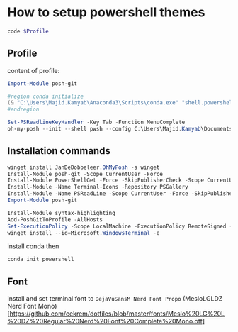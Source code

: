 # How to setup powershell themes
```powershell
code $Profile
```
## Profile
content of profile:
```powershell
Import-Module posh-git

#region conda initialize
(& "C:\Users\Majid.Kamyab\Anaconda3\Scripts\conda.exe" "shell.powershell" "hook") | Out-String | Invoke-Expression
#endregion

Set-PSReadlineKeyHandler -Key Tab -Function MenuComplete
oh-my-posh --init --shell pwsh --config C:\Users\Majid.Kamyab\Documents\agnoster.omp.json | Invoke-Expression
```

## Installation commands
```powershell
winget install JanDeDobbeleer.OhMyPosh -s winget
Install-Module posh-git -Scope CurrentUser -Force
Install-Module PowerShellGet -Force -SkipPublisherCheck -Scope CurrentUser
Install-Module -Name Terminal-Icons -Repository PSGallery
Install-Module -Name PSReadLine -Scope CurrentUser -Force -SkipPublisherCheck
Import-Module posh-git

Install-Module syntax-highlighting
Add-PoshGitToProfile -AllHosts
Set-ExecutionPolicy -Scope LocalMachine -ExecutionPolicy RemoteSigned -Force
winget install --id=Microsoft.WindowsTerminal -e
```

install conda then
```powershell
conda init powershell
```
## Font
install and set terminal font to `DejaVuSansM Nerd Font Propo`
(MesloLGLDZ Nerd Font Mono)[https://github.com/cekrem/dotfiles/blob/master/fonts/Meslo%20LG%20L%20DZ%20Regular%20Nerd%20Font%20Complete%20Mono.otf]
